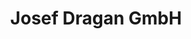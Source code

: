 ---
title: "Josef Dragan GmbH"
url: /klagenfurt-am-woerthersee/josef-dragan-gmbh/
shop: Autowerkstatt
---